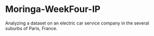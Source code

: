 # Moringa-WeekFour-IP
Analyzing a dataset on an electric car service company in the several suburbs of Paris, France.

